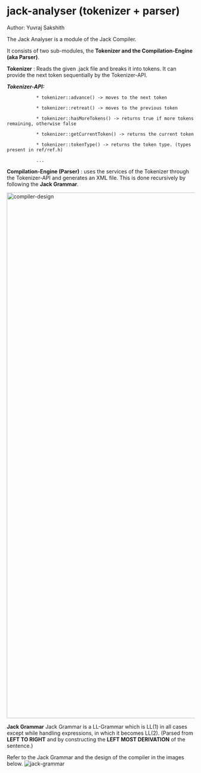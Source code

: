 # jack-analyser (tokenizer + parser)
 
Author: Yuvraj Sakshith
 
The Jack Analyser is a module of the Jack Compiler.

It consists of two sub-modules, the **Tokenizer and the Compilation-Engine (aka Parser)**.

**Tokenizer** : Reads the given .jack file and breaks it into tokens. It can provide the next token sequentially by the Tokenizer-API.

***Tokenizer-API:***

               * tokenizer::advance() -> moves to the next token

               * tokenizer::retreat() -> moves to the previous token
               
               * tokenizer::hasMoreTokens() -> returns true if more tokens remaining, otherwise false
               
               * tokenizer::getCurrentToken() -> returns the current token
               
               * tokenizer::tokenType() -> returns the token type. (types present in ref/ref.h)
               
               ...

**Compilation-Engine (Parser)** :  uses the services of the Tokenizer through the Tokenizer-API and generates an XML file.
                          This is done recursively by following the **Jack Grammar**.
                     

<img width="1407" alt="compiler-design" src="https://user-images.githubusercontent.com/37622719/209528715-2e73424f-bcad-4463-bb24-dfbc9c3440d0.png">

**Jack Grammar** 
Jack Grammar is a LL-Grammar which is LL(1) in all cases except while handling expressions, in which it becomes LL(2).
(Parsed from **LEFT TO RIGHT** and by constructing the **LEFT MOST DERIVATION** of the sentence.)

Refer to the Jack Grammar and the design of the compiler in the images below.
![jack-grammar](https://user-images.githubusercontent.com/37622719/209528502-0515d747-ceb5-4839-b6e3-28a89e3122b8.png)


                     

